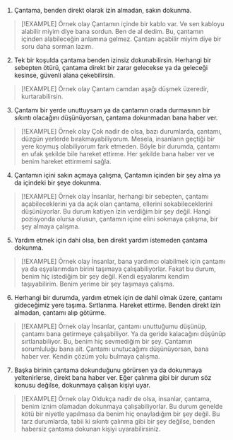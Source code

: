 1. Çantama, benden direkt olarak izin almadan, sakın dokunma.

> [!EXAMPLE] Örnek olay
> Çantamın içinde bir kablo var. Ve sen kabloyu alabilir miyim diye bana sordun. Ben de al dedim. Bu, çantamın içinden alabileceğin anlamına gelmez. Çantanı açabilir miyim diye bir soru daha sorman lazım.

2. Tek bir koşulda çantama benden izinsiz dokunabilirsin. Herhangi bir sebepten ötürü, çantama direkt bir zarar gelecekse ya da geleceği kesinse, güvenli alana çekebilirsin.

> [!EXAMPLE] Örnek olay
> Çantam camdan aşağı düşmek üzeredir, kurtarabilirsin.

3. Çantamı bir yerde unuttuysam ya da çantamın orada durmasının bir sıkıntı olacağını düşünüyorsan, çantama dokunmadan bana haber ver.

> [!EXAMPLE] Örnek olay
> Çok nadir de olsa, bazı durumlarda, çantamı, düzgün yerlerde bırakmayabiliyorum. Mesela, insanların geçtiği bir yere koymuş olabiliyorum fark etmeden. Böyle bir durumda, çantamı en ufak şekilde bile hareket ettirme. Her şekilde bana haber ver ve benim hareket ettirmemi sağla.

4. Çantamın içini sakın açmaya çalışma, Çantamın içinden bir şey alma ya da içindeki bir şeye dokunma.

> [!EXAMPLE] Örnek olay
> İnsanlar, herhangi bir sebepten, çantamı açabileceklerini ya da açık olan çantama, ellerini sokabileceklerini düşünüyorlar. Bu durum katiyen izin verdiğim bir şey değil. Hangi pozisyonda olursa olusun, çantamın içine elini sokmaya çalışma, bir şey almaya çalışma.

5. Yardım etmek için dahi olsa, ben direkt yardım istemeden çantama dokunma. 

> [!EXAMPLE] Örnek olay
> İnsanlar, bana yardımcı olabilmek için çantamı ya da eşyalarımdan birini taşımaya çalışabiliyorlar. Fakat bu durum, benim hiç istediğim bir şey değil. Kendi eşyalarımı kendim taşıyabilirim. Benim yerime bir şey taşımaya çalışma.

6. Herhangi bir durumda, yardım etmek için de dahil olmak üzere, çantamı gideceğimiz yere taşıma. Sırtlanma. Hareket ettirme. Benden direkt izin almadan, çantamı alıp götürme.

> [!EXAMPLE] Örnek olay
> İnsanlar, çantamı unuttuğumu düşünüp, çantamı bana getirmeye çalışabiliyor. Ya da geride kalacağını düşünüp sırtlanabiliyor. Bu, benim hiç sevmediğim bir şey. Çantamın sorumluluğu bana ait. Çantamı unutucağımı düşünüyorsan, bana haber ver. Kendin çözüm yolu bulmaya çalışma.

7. Başka birinin çantama dokunduğunu görürsen ya da dokunmaya yeltenirlerse, direkt bana haber ver. Eğer çalınma gibi bir durum söz konusu değilse, dokunmaya çalışan kişiyi uyar.

> [!EXAMPLE] Örnek olay
> Oldukça nadir de olsa, insanlar, çantama, benim iznim olamadan dokunmaya çalışabiliyorlar. Bu durum genelde kötü bir niyetle yapılmasa da benim hiç onayladığım bir şey değil. Bu tarz durumlarda, tabii ki sıkıntı çalınma gibi bir şey değilse, benden habersiz çantama dokunan kişiyi uyarabilirsiniz. 